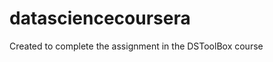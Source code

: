 datasciencecoursera
===================

Created to complete the assignment in the DSToolBox course
